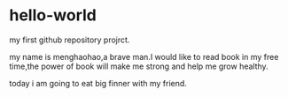 # hello-world
my first github repository projrct.

my name is menghaohao,a brave man.I would like to read book in my free time,the power of book will make me strong and help me grow healthy.

today i am going to eat big finner with my friend.
 
